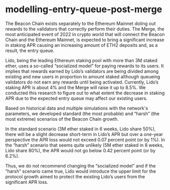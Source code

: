 # modelling-entry-queue-post-merge
The Beacon Chain exists separately to the Ethereum Mainnet doling out rewards to the validators that correctly perform their duties. The Merge, the most anticipated event of 2022 in crypto world that will connect the Beacon Chain and the Ethereum Mainnet, is expected to bring a significant increase in staking APR causing an increasing amount of ETH2 deposits and, as a result, the entry queue.

Lido, being the leading Ethereum staking pool with more than 3M staked ether, uses a so-called “socialized model” for paying rewards to its users. It implies that rewards earned by Lido’s validators are being divided among existing and new users in proportion to amount staked although queueing validators do not earn any rewards until being activated.
Currently, Lido’s staking APR is about 4% and the Merge will raise it up to 8.5%. We conducted this research to figure out to what extent the decrease in staking APR due to the expected entry queue may affect our existing users. 

Based on historical data and multiple simulations with the network's parameters, we developed standard (the most probable) and “harsh” (the most extreme) scenarios of the Beacon Chain growth. 

In the standard scenario (3M ether staked in 6 weeks, Lido share 50%), there will be a slight decrease short-term in Lido’s APR but over a one-year perspective the APR loss would not exceed 0.07 percent point (or by 1%). In the “harsh” scenario that seems quite unlikely (5M ether staked in 8 weeks, Lido share 80%), the APR would not go below 0.42 percent point (or by 6.2%).

Thus, we do not recommend changing the “socialized model” and if the “harsh” scenario came true, Lido would introduce the upper limit for the protocol growth aimed to protect the existing Lido’s users from the significant APR loss.
